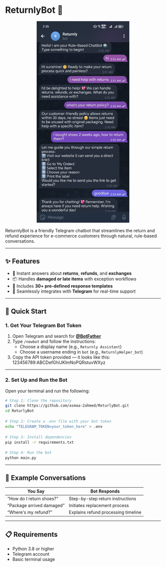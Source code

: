 # ReturnlyBot 🤖

<p align="center">
  <img src="src/images/screen(1).png" alt="ReturnlyBot Demo" width="300"/>
</p>

ReturnlyBot is a friendly Telegram chatbot that streamlines the return and refund experience for e-commerce customers through natural, rule-based conversations.

---

## ✨ Features
- 🔁 Instant answers about **returns**, **refunds**, and **exchanges**
- 📦 Handles **damaged or late items** with exception workflows
- 🧠 Includes **30+ pre-defined response templates**
- 💬 Seamlessly integrates with **Telegram** for real-time support

---

## 🚀 Quick Start

### 1. Get Your Telegram Bot Token

1. Open Telegram and search for [**@BotFather**](https://t.me/BotFather)
2. Type `/newbot` and follow the instructions:
   - Choose a display name (e.g., `Returnly Assistant`)
   - Choose a username ending in `bot` (e.g., `ReturnlyHelper_bot`)
3. Copy the API token provided — it looks like this:
123456789:ABCDefGhIJKlmNoPQRstuvWXyz

---

### 2. Set Up and Run the Bot

Open your terminal and run the following:

```bash
# Step 1: Clone the repository
git clone https://github.com/asmaa-2ahmed/ReturlyBot.git
cd ReturlyBot

# Step 2: Create a .env file with your bot token
echo "TELEGRAM_TOKEN=your_token_here" > .env

# Step 3: Install dependencies
pip install -r requirements.txt

# Step 4: Run the bot
python main.py
```

---

## 💬 Example Conversations

| You Say                   | Bot Responds                       |
|---------------------------|------------------------------------|
| “How do I return shoes?”  | Step-by-step return instructions  |
| “Package arrived damaged” | Initiates replacement process     |
| “Where's my refund?”      | Explains refund processing timeline |

---

## 📋 Requirements
- Python 3.8 or higher
- Telegram account
- Basic terminal usage

